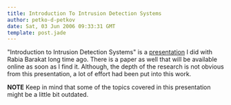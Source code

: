 ```yaml
---
title: Introduction To Intrusion Detection Systems
author: petko-d-petkov
date: Sat, 03 Jun 2006 09:33:31 GMT
template: post.jade
---
```


"Introduction to Intrusion Detection Systems" is a [presentation](http://www.gnucitizen.org/static/blog/2006/06/introduction-to-intrusion-detection-systems.swf) I did with Rabia Barakat long time ago. There is a paper as well that will be available online as soon as I find it. Although, the depth of the research is not obvious from this presentation, a lot of effort had been put into this work.

**NOTE** Keep in mind that some of the topics covered in this presentation might be a little bit outdated.
